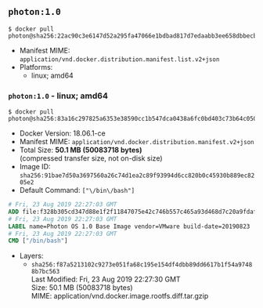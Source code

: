 ## `photon:1.0`

```console
$ docker pull photon@sha256:22ac90c3e6147d52a295fa47066e1bdbad817d7edaabb3ee658dbbecb13a18eb
```

-	Manifest MIME: `application/vnd.docker.distribution.manifest.list.v2+json`
-	Platforms:
	-	linux; amd64

### `photon:1.0` - linux; amd64

```console
$ docker pull photon@sha256:83a16c297825a6353e38590cc1b547dca0438a6fc0bd403c73b64c050a8d15de
```

-	Docker Version: 18.06.1-ce
-	Manifest MIME: `application/vnd.docker.distribution.manifest.v2+json`
-	Total Size: **50.1 MB (50083718 bytes)**  
	(compressed transfer size, not on-disk size)
-	Image ID: `sha256:91bae7d50a3697560a26c74d1ea2c89f93994d6cc820b0c45930b889ec8205e2`
-	Default Command: `["\/bin\/bash"]`

```dockerfile
# Fri, 23 Aug 2019 22:27:03 GMT
ADD file:f328b305cd347d88e1f2f11847075e42c746b557c465a93d468d7c20a9fdafa8 in / 
# Fri, 23 Aug 2019 22:27:03 GMT
LABEL name=Photon OS 1.0 Base Image vendor=VMware build-date=20190823
# Fri, 23 Aug 2019 22:27:03 GMT
CMD ["/bin/bash"]
```

-	Layers:
	-	`sha256:f87a5213102c9273e051fa68c195e154df4dbb89dd6617b1f54a97488b7bc563`  
		Last Modified: Fri, 23 Aug 2019 22:27:30 GMT  
		Size: 50.1 MB (50083718 bytes)  
		MIME: application/vnd.docker.image.rootfs.diff.tar.gzip
